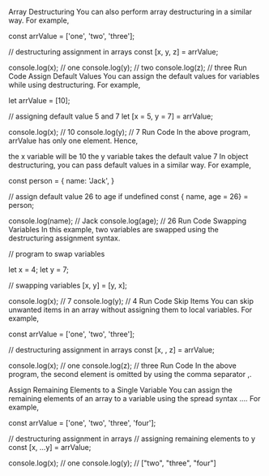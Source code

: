 Array Destructuring
You can also perform array destructuring in a similar way. For example,

const arrValue = ['one', 'two', 'three'];

// destructuring assignment in arrays
const [x, y, z] = arrValue;

console.log(x); // one
console.log(y); // two
console.log(z); // three
Run Code
Assign Default Values
You can assign the default values for variables while using destructuring. For example,

let arrValue = [10];

// assigning default value 5 and 7
let [x = 5,  y = 7] = arrValue;

console.log(x); // 10
console.log(y); // 7
Run Code
In the above program, arrValue has only one element. Hence,

the x variable will be 10
the y variable takes the default value 7
In object destructuring, you can pass default values in a similar way. For example,

const person = {
    name: 'Jack',
}

// assign default value 26 to age if undefined
const { name, age = 26} = person;

console.log(name); // Jack
console.log(age); // 26
Run Code
Swapping Variables
In this example, two variables are swapped using the destructuring assignment syntax.

// program to swap variables

let x = 4;
let y = 7;

// swapping variables
[x, y] = [y, x];

console.log(x); // 7
console.log(y); // 4
Run Code
Skip Items
You can skip unwanted items in an array without assigning them to local variables. For example,

const arrValue = ['one', 'two', 'three'];

// destructuring assignment in arrays
const [x, , z] = arrValue;

console.log(x); // one
console.log(z); // three
Run Code
In the above program, the second element is omitted by using the comma separator ,.

Assign Remaining Elements to a Single Variable
You can assign the remaining elements of an array to a variable using the spread syntax .... For example,

const arrValue = ['one', 'two', 'three', 'four'];

// destructuring assignment in arrays
// assigning remaining elements to y
const [x, ...y] = arrValue;

console.log(x); // one
console.log(y); // ["two", "three", "four"]
